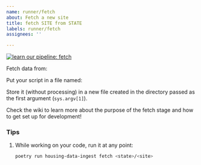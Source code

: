 ```yaml
---
name: runner/fetch
about: Fetch a new site
title: fetch SITE from STATE
labels: runner/fetch
assignees: ''

---
```


[![learn our pipeline: fetch](https://img.shields.io/static/v1?label=learn%20our%20pipeline&message=fetch&style=social)](https://github.com/rit-hc-website/data-ingest/wiki/Runner-pipeline-stages#fetch)

Fetch data from: <!-- ENTER URL HERE -->

Put your script in a file named: <!-- ca/sf_gov/fetch.sh -->

Store it (without processing) in a new file created in the directory passed as the first argument (`sys.argv[1]`).

Check the wiki to learn more about the purpose of the fetch stage and how to get set up for development!

### Tips

1. While working on your code, run it at any point:
    ```sh
    poetry run housing-data-ingest fetch <state>/<site>
    ```
